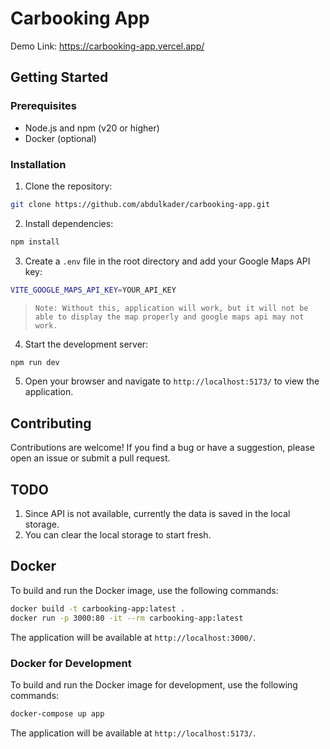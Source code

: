 # Carbooking App

Demo Link: https://carbooking-app.vercel.app/

## Getting Started

### Prerequisites

- Node.js and npm (v20 or higher)
- Docker (optional)

### Installation

1. Clone the repository:

```bash
git clone https://github.com/abdulkader/carbooking-app.git
```

2. Install dependencies:

```bash
npm install
```

3. Create a `.env` file in the root directory and add your Google Maps API key:

```bash
VITE_GOOGLE_MAPS_API_KEY=YOUR_API_KEY
```
> `Note: Without this, application will work, but it will not be able to display the map properly and google maps api may not work.`

4. Start the development server:

```bash
npm run dev
```

5. Open your browser and navigate to `http://localhost:5173/` to view the application.

## Contributing

Contributions are welcome! If you find a bug or have a suggestion, please open an issue or submit a pull request.

## TODO

1. Since API is not available, currently the data is saved in the local storage.
2. You can clear the local storage to start fresh.


## Docker

To build and run the Docker image, use the following commands:

```bash
docker build -t carbooking-app:latest .
docker run -p 3000:80 -it --rm carbooking-app:latest
```

The application will be available at `http://localhost:3000/`.

### Docker for Development

To build and run the Docker image for development, use the following commands:

```bash
docker-compose up app
```

The application will be available at `http://localhost:5173/`.